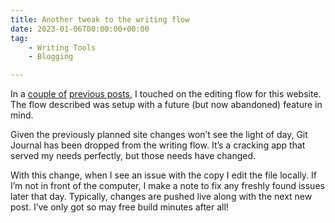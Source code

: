 ```yaml
---
title: Another tweak to the writing flow
date: 2023-01-06T00:00:00+00:00
tag: 
    - Writing Tools
    - Blogging

---
```


In a [couple of](https://tonyedwardspz.co.uk/blog/low-friction-writing-flow/) [previous posts](https://tonyedwardspz.co.uk/blog/updating-the-low-friction-flow/), I touched on the editing flow for this website. The flow described was setup with a future (but now abandoned) feature in mind. 

Given the previously planned site changes won’t see the light of day, Git Journal has been dropped from the writing flow. It’s a cracking app that served my needs perfectly, but those needs have changed.

With this change, when I see an issue with the copy I edit the file locally. If I’m not in front of the computer, I make a note to fix any freshly found issues later that day. Typically, changes are pushed live along with the next new post. I’ve only got so may free build minutes after all!
